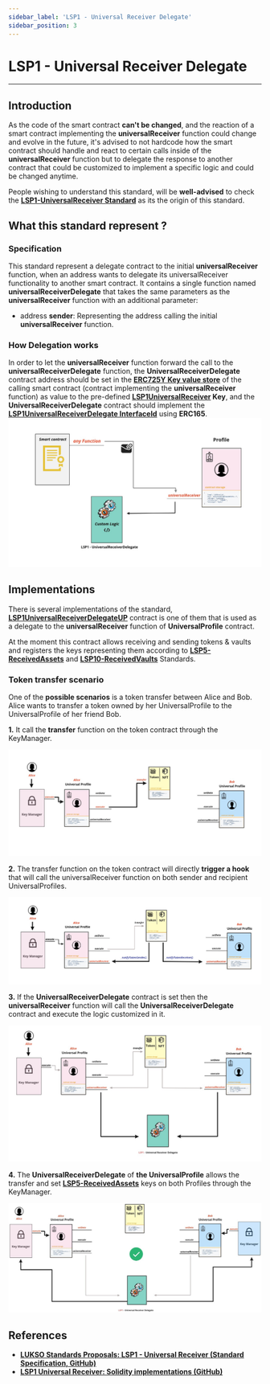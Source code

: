 ```yaml
---
sidebar_label: 'LSP1 - Universal Receiver Delegate'
sidebar_position: 3
---
```


# LSP1 - Universal Receiver Delegate
---
## Introduction

As the code of the smart contract **can't be changed**, and the reaction of a smart contract implementing the **universalReceiver** function could change and evolve in the future, it's advised to not hardcode how the smart contract should handle and react to certain calls inside of the **universalReceiver** function but to delegate the response to another contract that could be customized to implement a specific logic and could be changed anytime.

People wishing to understand this standard, will be **well-advised** to check the **[LSP1-UniversalReceiver Standard](../generic-standards/02-lsp1-universal-receiver.md)** as its the origin of this standard.

## What this standard represent ?
### Specification


This standard represent a delegate contract to the initial **universalReceiver** function, when an address wants to delegate its universalReceiver functionality to another smart contract. It contains a single function named **universalReceiverDelegate** that takes the same parameters as the **universalReceiver** function with an additional parameter:

- address **sender**: Representing the address calling the initial **universalReceiver** function.

### How Delegation works

In order to let the **universalReceiver** function forward the call to the **universalReceiverDelegate** function, the **UniversalReceiverDelegate** contract address should be set in the **[ERC725Y Key value store](https://github.com/ERC725Alliance/erc725/blob/main/docs/ERC-725.md#erc725y)** of the calling smart contract (contract implementing the **universalReceiver** function) as value to the pre-defined **[LSP1UniversalReceiver](../generic-standards/02-lsp1-universal-receiver.md#extension) Key**, and the **UniversalReceiverDelegate** contract should implement the **[LSP1UniversalReceiverDelegate InterfaceId](../smart-contracts/interface-ids.md)** using **ERC165**.
![ur-delegate-transaction](../../../static/img/ur-delegate-transaction.jpg)


## Implementations

There is several implementations of the standard, **[LSP1UniversalReceiverDelegateUP](../smart-contracts/lsp1-universal-receiver-delegate-up.md)** contract is one of them that is used as a delegate to the **universalReceiver** function of **UniversalProfile** contract. 

At the moment this contract allows receiving and sending tokens & vaults and registers the keys representing them according to **[LSP5-ReceivedAssets](https://github.com/lukso-network/LIPs/blob/main/LSPs/LSP-5-ReceivedAssets.md)** and **[LSP10-ReceivedVaults](https://github.com/lukso-network/LIPs/blob/main/LSPs/LSP-10-ReceivedVaults.md)** Standards.

### Token transfer scenario

One of the **possible scenarios** is a token transfer between Alice and Bob. Alice wants to transfer a token owned by her UniversalProfile to the UniversalProfile of her friend Bob. 

**1.** It call the **transfer** function on the token contract through the KeyManager.


![token-transfer-1](../../../static/img/token-transfer-1.jpg)


**2.** The transfer function on the token contract will directly **trigger a hook** that will call the universalReceiver function on both sender and recipient UniversalProfiles.


![token-transfer-2](../../../static/img/token-transfer-2.jpg)


**3.** If the **UniversalReceiverDelegate** contract is set then the **universalReceiver** function will call the **UniversalReceiverDelegate** contract and execute the logic customized in it.


![token-transfer-3](../../../static/img/token-transfer-3.jpg)


**4.** The **UniversalReceiverDelegate** of **the UniversalProfile** allows the transfer and set **[LSP5-ReceivedAssets](https://github.com/lukso-network/LIPs/blob/main/LSPs/LSP-5-ReceivedAssets.md)** keys on both Profiles through the KeyManager.



![token-transfer-4](../../../static/img/token-transfer-4.jpg)





## References

- **[LUKSO Standards Proposals: LSP1 - Universal Receiver (Standard Specification, GitHub)](https://github.com/lukso-network/LIPs/blob/main/LSPs/LSP-1-UniversalReceiver.md)**
- **[LSP1 Universal Receiver: Solidity implementations (GitHub)](https://github.com/lukso-network/lsp-universalprofile-smart-contracts/tree/develop/contracts/LSP1UniversalReceiver)**
